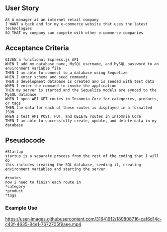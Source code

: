 ## User Story

```
AS A manager at an internet retail company
I WANT a back end for my e-commerce website that uses the latest technologies
SO THAT my company can compete with other e-commerce companies
```

## Acceptance Criteria


```
GIVEN a functional Express.js API
WHEN I add my database name, MySQL username, and MySQL password to an environment variable file
THEN I am able to connect to a database using Sequelize
WHEN I enter schema and seed commands
THEN a development database is created and is seeded with test data
WHEN I enter the command to invoke the application
THEN my server is started and the Sequelize models are synced to the MySQL database
WHEN I open API GET routes in Insomnia Core for categories, products, or tags
THEN the data for each of these routes is displayed in a formatted JSON
WHEN I test API POST, PUT, and DELETE routes in Insomnia Core
THEN I am able to successfully create, update, and delete data in my database
```

## Pseudocode


```
#Startup
startup is a separate process from the rest of the coding that I will do
this includes creating the SQL database, seeding it, creating environment variables and starting the server

#routes 
now i need to finish each route in 
*category
*product
*tags
```



### Example Use


https://user-images.githubusercontent.com/31641912/189808716-caf6d14c-c43f-4635-84e1-7672705f9aee.mp4


